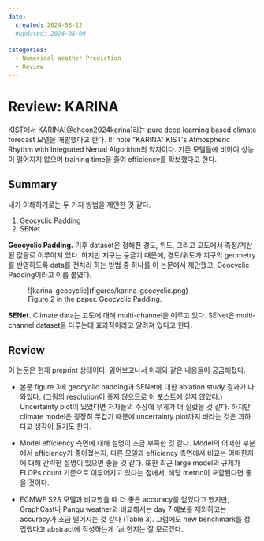 ```yaml
---
date:
  created: 2024-08-12
  #updated: 2024-08-09

categories:
  - Numerical Weather Prediction
  - Review
---
```


# Review: KARINA

[KIST](https://www.kist.re.kr/eng/index.do)에서 KARINA[@cheon2024karina]라는 pure deep learning based climate forecast 모델을 개발했다고 한다.
!!! note "KARINA"
    KIST's Atmospheric Rhythm with Integrated Nerual Algorithm의 약자이다.
기존 모델들에 비하여 성능이 떨어지지 않으며 training time을 줄여 efficiency를 확보했다고 한다.

## Summary
내가 이해하기로는 두 가지 방법을 제안한 것 같다.

1. Geocyclic Padding
2. SENet

<!-- more -->

**Geocyclic Padding.**
기후 dataset은 정해진 경도, 위도, 그리고 고도에서 측정/계산된 값들로 이루어져 있다.
하지만 지구는 둥글기 때문에, 경도/위도가 지구의 geometry를 반영하도록 data를 전처리 하는 방법 중 하나를 이 논문에서 제안했고, Geocyclic Padding이라고 이름 붙였다.

<figure markdown="span">
  ![karina-geocyclic](figures/karina-geocyclic.png)
  <figcaption>Figure 2 in the paper. Geocyclic Padding.</figcaption>
</figure>

**SENet.**
Climate data는 고도에 대해 multi-channel을 이루고 있다.
SENet은 multi-channel dataset을 다루는데 효과적이라고 알려져 있다고 한다.

## Review
이 논문은 현재 preprint 상태이다.
읽어보고나서 아래와 같은 내용들이 궁금해졌다.

- 본문 figure 3에 geocyclic padding과 SENet에 대한 ablation study 결과가 나와있다. (그림의 resolution이 좋지 않으므로 이 포스트에 싣지 않았다.)
Uncertainty plot이 있었다면 저자들의 주장에 무게가 더 실렸을 것 같다.
하지만 climate model은 굉장히 무겁기 때문에 uncertainty plot까지 바라는 것은 과하다고 생각이 들기도 한다.

- Model efficiency 측면에 대해 설명이 조금 부족한 것 같다. Model의 어떠한 부분에서 efficiency가 좋아졌는지, 다른 모델과 efficiency 측면에서 비교는 어떠한지에 대해 간략한 설명이 있으면 좋을 것 같다. 또한 최근 large model의 규제가 FLOPs count 기준으로 이루어지고 있다는 점에서, 해당 metric이 포함된다면 좋을 것이다.

- ECMWF S2S 모델과 비교했을 때 더 좋은 accuracy를 얻었다고 했지만, GraphCast나 Pangu weather와 비교해서는 day 7 예보를 제외하고는 accuracy가 조금 떨어지는 것 같다 (Table 3). 그럼에도 new benchmark를 정립했다고 abstract에 작성하는게 fair한지는 잘 모르겠다.
